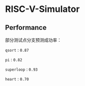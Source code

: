 # RISC-V-Simulator
## Performance
部分测试点分支预测成功率：

`qsort` : `0.87`

`pi` : `0.82`

`superloop` : `0.93`

`heart` : `0.70`